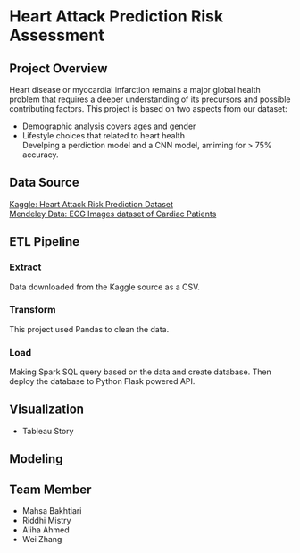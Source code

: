 # Heart Attack Prediction Risk Assessment

## Project Overview
Heart disease or myocardial infarction remains a major global health problem that requires a deeper understanding of its precursors and possible contributing factors.
This project is based on two aspects from our dataset:
* Demographic analysis covers ages and gender <br>
* Lifestyle choices that related to heart health <br>
Develping a perdiction model and a CNN model, amiming for > 75% accuracy.

## Data Source
[Kaggle: Heart Attack Risk Prediction Dataset](https://www.kaggle.com/datasets/iamsouravbanerjee/heart-attack-prediction-dataset) <br>
[Mendeley Data: ECG Images dataset of Cardiac Patients](https://data.mendeley.com/datasets/gwbz3fsgp8/2)
<br>
## ETL Pipeline
### Extract
Data downloaded from the Kaggle source as a CSV.
### Transform
This project used Pandas to clean the data.
### Load
Making Spark SQL query based on the data and create database. Then deploy the database to Python Flask powered API.

## Visualization
* Tableau Story

## Modeling


## Team Member
* Mahsa Bakhtiari
* Riddhi Mistry
* Aliha Ahmed
* Wei Zhang
